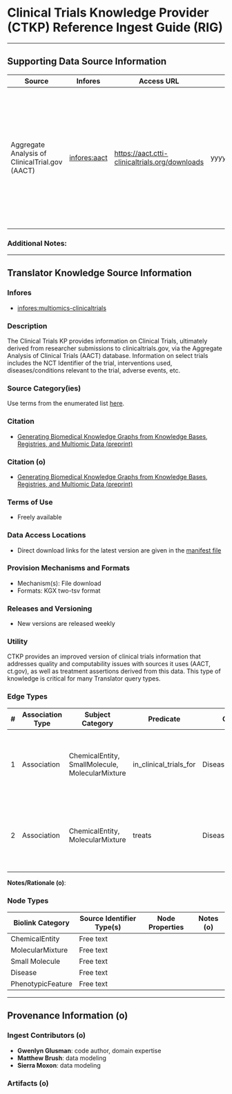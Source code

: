 # Clinical Trials Knowledge Provider (CTKP) Reference Ingest Guide (RIG)

---------------

## Supporting Data Source Information

  | Source  | Infores | Access URL |  File  |  Description  | 
  |----------|----------|----------|----------|----------|
  | Aggregate Analysis of ClinicalTrial.gov (AACT)  | [infores:aact](https://w3id.org/information-resource-registry/aact) | https://aact.ctti-clinicaltrials.org/downloads  | yyyymmdd_export_ctgov.zip  | Use these pipe-delimited text files to import AACT data into any database or analysis tool. Each file corresponds to a table in the AACT database schema.  |

  
### Additional Notes:


-----------------------

## Translator Knowledge Source Information

### Infores
- [infores:multiomics-clinicaltrials](https://w3id.org/information-resource-registry/multiomics-clinicaltrials)

### Description
 The Clinical Trials KP provides information on Clinical Trials, ultimately derived from researcher submissions to clinicaltrials.gov, via the Aggregate Analysis of Clinical Trials (AACT) database. Information on select trials includes the NCT Identifier of the trial, interventions used, diseases/conditions relevant to the trial, adverse events, etc.  

### Source Category(ies)
Use terms from the enumerated list [here](https://github.com/NCATSTranslator/translator-ingests/blob/main/src/translator_ingest/rig-specification.md#source-categoryies).

### Citation
- [Generating Biomedical Knowledge Graphs from Knowledge Bases, Registries, and Multiomic Data (preprint)](https://pmc.ncbi.nlm.nih.gov/articles/PMC11601480/)


### Citation (o)
- [Generating Biomedical Knowledge Graphs from Knowledge Bases, Registries, and Multiomic Data (preprint)](https://pmc.ncbi.nlm.nih.gov/articles/PMC11601480/)
  
### Terms of Use
- Freely available

### Data Access Locations
- Direct download links for the latest version are given in the [manifest file](https://github.com/multiomicsKP/clinical_trials_kp/blob/main/manifest.json)
   
### Provision Mechanisms and Formats
- Mechanism(s): File download
- Formats: KGX two-tsv format
   
### Releases and Versioning
- New versions are released weekly

### Utility
CTKP provides an improved version of clinical trials information that addresses quality and computability issues with sources it uses (AACT, ct.gov), as well as treatment assertions derived from this data. This type of knowledge is critical for many Translator query types. 
   
### Edge Types
| # | Association Type | Subject Category |  Predicate | Object Category | Qualifier Types |  AT / KL  | Edge Properties |  UI Explanation |
|----------|----------|----------|----------|----------|----------|---------|----------|----------|
| 1 | Association | ChemicalEntity, SmallMolecule, MolecularMixture  | in_clinical_trials_for | Disease, PhenotypicFeature  |  none  |  manual_agent, knowledge_assertion  | to do  | The `in_clinical_trials_for` predicate reports that an intervention was the tested in a clinical trial for a particular disease - based on a registered trial in ct.gov. |
| 2 | Association | ChemicalEntity, MolecularMixture  | treats | DiseaseOrPhenotypicFeature  |  none |  manual_agent, knowledge_assertion  |  to do  |  The `treats` predicate is used for interventions in a Phase 4 trial that are performed for after successful demonstration for treating a particular disease. |


**Notes/Rationale (o)**:


### Node Types

| Biolink Category |  Source Identifier Type(s) | Node Properties | Notes (o) |
|------------------|----------------------------|-----------------|-----------|
| ChemicalEntity | Free text   |    |
| MolecularMixture  | Free text  |   |
| Small Molecule  | Free text |  |
| Disease  | Free text  |
| PhenotypicFeature  | Free text  |

-----------------

## Provenance Information (o)

### Ingest Contributors (o)
- **Gwenlyn Glusman**: code author, domain expertise
- **Matthew Brush**: data modeling
- **Sierra Moxon**: data modeling

### Artifacts (o)

